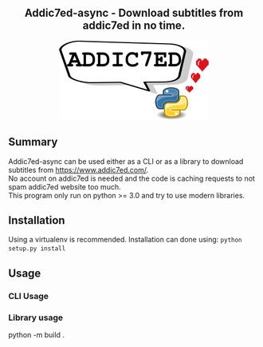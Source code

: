 <h2 align="center">Addic7ed-async - Download subtitles from addic7ed in no time.</h2>

<p align="center">
  <img src="https://github.com/0hax/addic7ed-async/blob/main/docs/logo.png">
</p>


## Summary
Addic7ed-async can be used either as a CLI or as a library to download subtitles from https://www.addic7ed.com/.  
No account on addic7ed is needed and the code is caching requests to not spam addic7ed website too much.  
This program only run on python >= 3.0 and try to use modern libraries.


## Installation

Using a virtualenv is recommended. Installation can done using:
`python setup.py install`

## Usage

### CLI Usage

### Library usage
python -m build .
